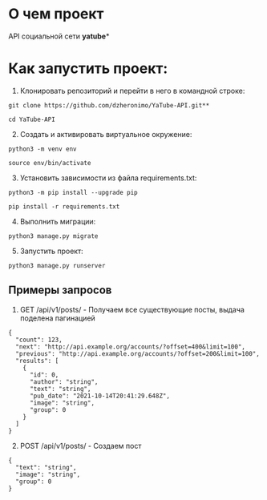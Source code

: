 # О чем проект

API социальной сети **yatube***


# Как запустить проект:

1. Клонировать репозиторий и перейти в него в командной строке:
```
git clone https://github.com/dzheronimo/YaTube-API.git**
```
```
cd YaTube-API
```

2. Cоздать и активировать виртуальное окружение:
```
python3 -m venv env
```
```
source env/bin/activate
```

3. Установить зависимости из файла requirements.txt:
```
python3 -m pip install --upgrade pip
```
```
pip install -r requirements.txt
```
4. Выполнить миграции:
```
python3 manage.py migrate
```
5. Запустить проект:
```
python3 manage.py runserver
```

## Примеры запросов

1. GET /api/v1/posts/ - Получаем все существующие посты, выдача поделена пагинацией
```
{
  "count": 123,
  "next": "http://api.example.org/accounts/?offset=400&limit=100",
  "previous": "http://api.example.org/accounts/?offset=200&limit=100",
  "results": [
    {
      "id": 0,
      "author": "string",
      "text": "string",
      "pub_date": "2021-10-14T20:41:29.648Z",
      "image": "string",
      "group": 0
    }
  ]
}
```

2. POST /api/v1/posts/ - Создаем пост
```
{
  "text": "string",
  "image": "string",
  "group": 0
}
```
